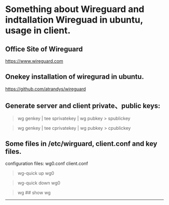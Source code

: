 # Something about Wireguard and indtallation Wireguad in ubuntu, usage in client.

## Office Site of Wireguard

https://www.wireguard.com

## Onekey installation of wiregurad in ubuntu. 

https://github.com/atrandys/wireguard


## Generate server and client private、public keys:

   > wg genkey | tee sprivatekey | wg pubkey > spublickey
   
   > wg genkey | tee cprivatekey | wg pubkey > cpublickey
   
## Some files in /etc/wirguard, client.conf and key files.

configuration files: wg0.conf    client.conf

> wg-quick up wg0

> wg-quick down wg0

> wg  ## show wg

----------


